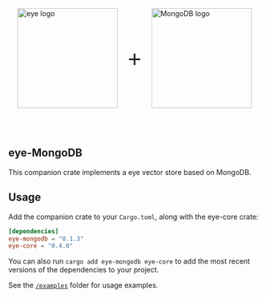 

<div style="display: flex; align-items: center; justify-content: center;">
    <picture>
        <source media="(prefers-color-scheme: dark)" srcset="../img/rig_logo_dark.svg">
        <source media="(prefers-color-scheme: light)" srcset="../img/rig_logo.svg">
        <img src="../img/rig_logo.svg" width="200" alt="eye logo">
    </picture>
    <span style="font-size: 48px; margin: 0 20px; font-weight: regular; font-family: Open Sans, sans-serif;"> + </span>
    <picture>
        <source media="(prefers-color-scheme: dark)" srcset="https://companieslogo.com/img/orig/MDB_BIG.D-96d632a9.png?t=1720244492">
        <source media="(prefers-color-scheme: light)" srcset="https://cdn.iconscout.com/icon/free/png-256/free-mongodb-logo-icon-download-in-svg-png-gif-file-formats--wordmark-programming-langugae-freebies-pack-logos-icons-1175140.png?f=webp&w=256">
        <img src="https://cdn.iconscout.com/icon/free/png-256/free-mongodb-logo-icon-download-in-svg-png-gif-file-formats--wordmark-programming-langugae-freebies-pack-logos-icons-1175140.png?f=webp&w=256" width="200" alt="MongoDB logo">
    </picture>
</div>

<br><br>

## eye-MongoDB
This companion crate implements a eye vector store based on MongoDB.

## Usage

Add the companion crate to your `Cargo.toml`, along with the eye-core crate:

```toml
[dependencies]
eye-mongodb = "0.1.3"
eye-core = "0.4.0"
```

You can also run `cargo add eye-mongodb eye-core` to add the most recent versions of the dependencies to your project.

See the [`/examples`](./examples) folder for usage examples.
